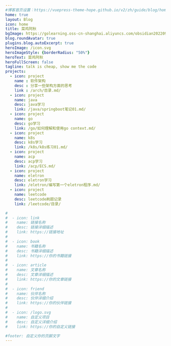 ```yaml
---
#博客首页设置：https://vuepress-theme-hope.github.io/v2/zh/guide/blog/home.html
home: true
layout: Blog
icon: home
title: 菜鸡阿秋
bgImage: https://golearning.oss-cn-shanghai.aliyuncs.com/obsidian20220910164943.png
blog.roundAvatar: true
plugins.blog.autoExcerpt: true
heroImage: /icon.svg
heroImageStyle: {borderRadius: "50%"}
heroText: 菜鸡阿秋
heroFullScreen: false
tagline: talk is cheap, show me the code
projects:
  - icon: project
    name : 软件架构
    desc : 分享一些架构方面的思考
    link : /arch/目录.md/ 
  - icon: project
    name: java
    desc: java学习
    link: /java/springboot笔记01.md/
  - icon: project
    name: go
    desc: go学习
    link: /go/如何理解和使用go context.md/
  - icon: project
    name: k8s
    desc: k8s学习
    link: /k8s/k8s练习01.md/
  - icon: project
    name: acp
    desc: acp学习
    link: /acp/ECS.md/
  - icon: project
    name: eletron
    desc: eletron学习
    link: /eletron/编写第一个eletron程序.md/
  - icon: project
    name: leetcode
    desc: leetcode刷题记录
    link: /leetcode/目录/

#
#  - icon: link
#    name: 链接名称
#    desc: 链接详细描述
#    link: https://链接地址
#
#  - icon: book
#    name: 书籍名称
#    desc: 书籍详细描述
#    link: https://你的书籍链接
#
#  - icon: article
#    name: 文章名称
#    desc: 文章详细描述
#    link: https://你的文章链接
#
#  - icon: friend
#    name: 伙伴名称
#    desc: 伙伴详细介绍
#    link: https://你的伙伴链接
#
#  - icon: /logo.svg
#    name: 自定义项目
#    desc: 自定义详细介绍
#    link: https://你的自定义链接

#footer: 自定义你的页脚文字
---
```

